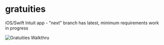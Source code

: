 # gratuities
iOS/Swift Intuit app - "next" branch has latest, minimum requirements work in progress

![Gratuities Walkthru](http://davidjyoung.com/cmg/tippy3.gif)

